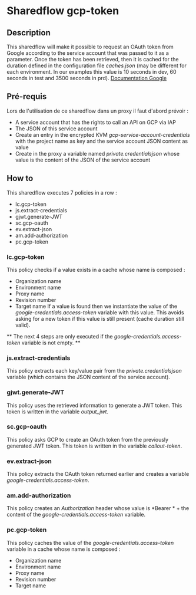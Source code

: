 # Sharedflow gcp-token

## Description

This sharedflow will make it possible to request an OAuth token from Google according to the service account that was passed to it as a parameter.
Once the token has been retrieved, then it is cached for the duration defined in the configuration file _caches.json_ (may be different for each environment. In our examples this value is 10 seconds in dev, 60 seconds in test and 3500 seconds in prd).
[Documentation Google](https://developers.google.com/identity/protocols/oauth2/service-account)

## Pré-requis
Lors de l'utilisation de ce sharedflow dans un proxy il faut d'abord prévoir :

- A service account that has the rights to call an API on GCP via IAP
- The JSON of this service account
- Create an entry in the encrypted KVM *gcp-service-account-credentials* with the project name as key and the service account JSON content as value
- Create in the proxy a variable named *private.credentialsjson* whose value is the content of the JSON of the service account

## How to

This sharedflow executes 7 policies in a row :
- lc.gcp-token
- js.extract-credentials
- gjwt.generate-JWT
- sc.gcp-oauth
- ev.extract-json
- am.add-authorization
- pc.gcp-token

### lc.gcp-token

This policy checks if a value exists in a cache whose name is composed :
- Organization name
- Environment name
- Proxy name
- Revision number
- Target name
If a value is found then we instantiate the value of the _google-credentials.access-token_ variable with this value.
This avoids asking for a new token if this value is still present (cache duration still valid).

** The next 4 steps are only executed if the _google-credentials.access-token_ variable is not empty. **

### js.extract-credentials

This policy extracts each key/value pair from the *private.credentialsjson* variable (which contains the JSON content of the service account).

### gjwt.generate-JWT

This policy uses the retrieved information to generate a JWT token. This token is written in the variable *output_jwt*.

### sc.gcp-oauth

This policy asks GCP to create an OAuth token from the previously generated JWT token. This token is written in the variable *callout-token*.

### ev.extract-json

This policy extracts the OAuth token returned earlier and creates a variable *google-credentials.access-token*.

### am.add-authorization

This policy creates an *Authorization* header whose value is *Bearer * + the content of the _google-credentials.access-token_ variable.

### pc.gcp-token

This policy caches the value of the _google-credentials.access-token_ variable in a cache whose name is composed :
- Organization name
- Environment name
- Proxy name
- Revision number
- Target name
